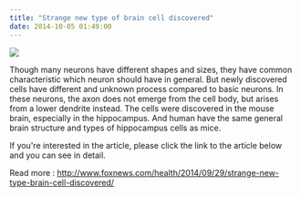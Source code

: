 ```yaml
---
title: "Strange new type of brain cell discovered"
date: 2014-10-05 01:49:00
---
```


![](https://lh4.googleusercontent.com/-mgHLHxgKZtA/VDAitNqvx8I/AAAAAAAAAEo/PsQ0jLCOkbI/s400/brain-cell.jpg)

Though many neurons have different shapes and sizes, they have common characteristic which neuron should have in general. But newly discovered cells have different and unknown process compared to basic neurons. In these neurons, the axon does not emerge from the cell body, but arises from a lower dendrite instead. The cells were discovered in the mouse brain, especially in the hippocampus. And human have the same general brain structure and types of hippocampus cells as mice. 

If you're interested in the article, please click the link to the article below and you can see in detail.

Read more : <http://www.foxnews.com/health/2014/09/29/strange-new-type-brain-cell-discovered/>

